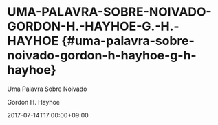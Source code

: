 # UMA-PALAVRA-SOBRE-NOIVADO-GORDON-H.-HAYHOE-G.-H.-HAYHOE {#uma-palavra-sobre-noivado-gordon-h-hayhoe-g-h-hayhoe}

Uma Palavra Sobre Noivado

Gordon H. Hayhoe

2017-07-14T17:00:00+09:00